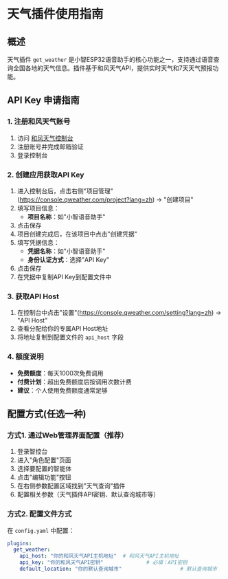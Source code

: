 # 天气插件使用指南

## 概述

天气插件 `get_weather` 是小智ESP32语音助手的核心功能之一，支持通过语音查询全国各地的天气信息。插件基于和风天气API，提供实时天气和7天天气预报功能。

## API Key 申请指南

### 1. 注册和风天气账号

1. 访问 [和风天气控制台](https://console.qweather.com/)
2. 注册账号并完成邮箱验证
3. 登录控制台

### 2. 创建应用获取API Key

1. 进入控制台后，点击右侧"项目管理"(https://console.qweather.com/project?lang=zh) → "创建项目"
2. 填写项目信息：
   - **项目名称**：如"小智语音助手"
3. 点击保存
4. 项目创建完成后，在该项目中点击"创建凭据"
5. 填写凭据信息：
    - **凭据名称**：如"小智语音助手"
    - **身份认证方式**：选择"API Key"
6. 点击保存
7. 在凭据中复制API Key到配置文件中

### 3. 获取API Host

1. 在控制台中点击"设置"(https://console.qweather.com/setting?lang=zh) → "API Host"
2. 查看分配给你的专属API Host地址
3. 将地址复制到配置文件的 `api_host` 字段

### 4. 额度说明

- **免费额度**：每天1000次免费调用
- **付费计划**：超出免费额度后按调用次数计费
- **建议**：个人使用免费额度通常足够

## 配置方式(任选一种)

### 方式1. 通过Web管理界面配置（推荐）

1. 登录智控台
2. 进入"角色配置"页面
3. 选择要配置的智能体
4. 点击"编辑功能"按钮
5. 在右侧参数配置区域找到"天气查询"插件
6. 配置相关参数（天气插件API密钥、默认查询城市等）

### 方式2. 配置文件方式

在 `config.yaml` 中配置：

```yaml
plugins:
  get_weather:
    api_host: "你的和风天气API主机地址"  # 和风天气API主机地址
    api_key: "你的和风天气API密钥"              # 必填：API密钥
    default_location: "你的默认查询城市"                   # 默认查询城市
```
